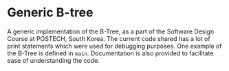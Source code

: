 # Generic B-tree

A generic implementation of the B-Tree, as a part of the Software Design Course at POSTECH, South Korea. The current code shared has a lot of print statements which were used for debugging purposes. One example of the B-Tree is defined in `main`. Documentation is also provided to facilitate ease of understanding the code.

